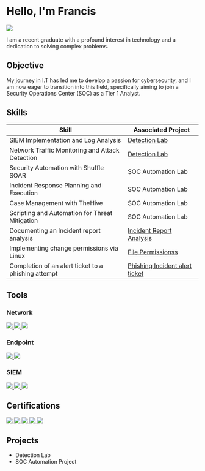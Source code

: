 # Hello, I'm Francis
<a href="https://linkedin.com"><img src="https://img.shields.io/badge/-LinkedIn-0072b1?&style=for-the-badge&logo=linkedin&logoColor=white" /></a>

I am a recent graduate with a profound interest in technology and a dedication to solving complex problems.

## Objective

My journey in I.T has led me to develop a passion for cybersecurity, and I am now eager to transition into this field, specifically aiming to join a Security Operations Center (SOC) as a Tier 1 Analyst.

## Skills

| Skill                                         | Associated Project         |
|-----------------------------------------------|----------------------------|
| SIEM Implementation and Log Analysis          | <a href="https://google.com">Detection Lab</a>|
| Network Traffic Monitoring and Attack Detection | <a href="https://google.com">Detection Lab</a>|
| Security Automation with Shuffle SOAR         | SOC Automation Lab|
| Incident Response Planning and Execution      | SOC Automation Lab|
| Case Management with TheHive                  | SOC Automation Lab|
| Scripting and Automation for Threat Mitigation | SOC Automation Lab|
| Documenting an Incident report analysis | <a href="https://github.com/FrancisDunne/Incident_Report_Analysis">Incident Report Analysis</a>|
| Implementing change permissions via Linux | <a href="https://github.com/FrancisDunne/File_Permissions/blob/main/README.md">File Permissionss</a>|
| Completion of an alert ticket to a phishing attempt | <a href="https://github.com/FrancisDunne/Phishing_Incident_Alert_ticket/blob/main/README.md">Phishing Incident alert ticket</a>|

## Tools

### Network
<div>
    <a href="https://www.wireshark.org/">
        <img src="https://img.shields.io/badge/-Wireshark-1679A7?&style=for-the-badge&logo=Wireshark&logoColor=white" />
    </a>
    <a href="https://suricata.io">
        <img src="https://img.shields.io/badge/-Suricata-EF3B2D?&style=for-the-badge&logo=Suricata&logoColor=white" />
    </a>
    <a href="https://zeek.org/">
        <img src="https://img.shields.io/badge/-Zeek-777BB4?&style=for-the-badge&logo=Zeek&logoColor=white" />
    </a>


</div>


### Endpoint
<div>
    <a href="https://www.microsoft.com/en-us/security/business/defender-endpoint">
        <img src="https://img.shields.io/badge/-Microsoft_Defender_for_Endpoint-00A4EF?&style=for-the-badge&logo=Microsoft&logoColor=white" />
    </a>
    <a href="https://www.velocidex.com/">
        <img src="https://img.shields.io/badge/-Velociraptor-4B275F?&style=for-the-badge&logo=Velociraptor&logoColor=white" />
    </a>
</div>


### SIEM
<div>
    <a href="https://azure.microsoft.com/en-us/services/azure-sentinel/">
        <img src="https://img.shields.io/badge/-Microsoft_Sentinel-0078D4?&style=for-the-badge&logo=Microsoft&logoColor=white" />
    </a>
    <a href="https://www.splunk.com/">
        <img src="https://img.shields.io/badge/-Splunk-000000?&style=for-the-badge&logo=Splunk&logoColor=white" />
    </a>
    <a href="https://www.elastic.co/">
        <img src="https://img.shields.io/badge/-Elastic-005571?&style=for-the-badge&logo=Elastic&logoColor=white" />
    </a>
</div>


## Certifications
<div>
<a href="https://www.credly.com/badges/d2fdf457-a30a-458d-8894-61ef62bcf501">
<img src="https://img.shields.io/badge/-Security%2B-FF0000?&style=for-the-badge&logo=CompTIA&logoColor=white" />
</a>

<a href="https://www.coursera.org/account/accomplishments/specialization/JKRRFT8QLXU2">
<img src="https://img.shields.io/badge/-Google%20Cybersecurity%20Professional%20Certificate-4285F4?&style=for-the-badge&logo=google&logoColor=white" />
</a>

<a href="https://www.udemy.com/certificate/UC-034fe9ff-5359-4b4a-8475-4b0c5041e0b4/">
<img src="https://img.shields.io/badge/-SOC%20Analyst%20(BLUETEAM)-000000?&style=for-the-badge" />
</a>

<a href="https://www.udemy.com/certificate/UC-deab99cd-820e-4807-826a-b39b4f536540/">
<img src="https://img.shields.io/badge/-Ethical%20Hacking%20Bootcamp-000000?&style=for-the-badge" />
</a>

<a href="https://github.com/FrancisDunne/FrancisDunne/files/15051890/Zertifikat_Dunne.Francis.James_FbW.P.22.-E04.5275.pdf" download>
<img src="https://img.shields.io/badge/-Python%20Development-0073e6?style=for-the-badge" />
</a>
</div>

## Projects
- Detection Lab
- SOC Automation Project
